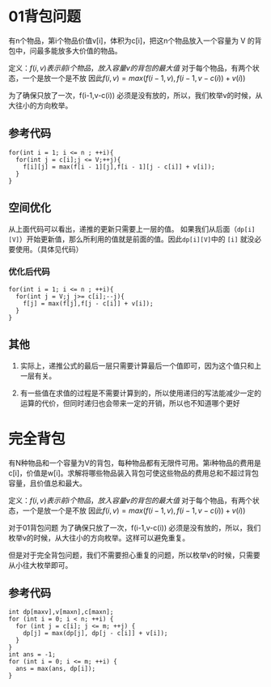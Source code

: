 # 01背包问题
有n个物品，第i个物品价值v\[i\]，体积为c\[i\]，把这n个物品放入一个容量为 V 的背包中，问最多能放多大价值的物品。

定义：$f(i,v)表示前i个物品，放入容量v的背包的最大值$
对于每个物品，有两个状态，一个是放一个是不放
因此$f(i,v) = max(f(i-1,v),f(i-1,v-c(i)) + v(i))$

为了确保只放了一次，f(i-1,v-c(i)) 必须是没有放的，所以，我们枚举v的时候，从大往小的方向枚举。

## 参考代码
```{cpp}
for(int i = 1; i <= n ; ++i){
  for(int j = c[i];j <= V;++j){
    f[i][j] = max(f[i - 1][j],f[i - 1][j - c[i]] + v[i]);
  }
}
```

## 空间优化
从上面代码可以看出，递推的更新只需要上一层的值。
如果我们从后面（`dp[i][V]`）开始更新值，那么所利用的值就是前面的值。因此`dp[i][V]`中的 `[i]` 就没必要使用。（具体见代码）

### 优化后代码
```{cpp}
for(int i = 1; i <= n ; ++i){
  for(int j = V;j j>= c[i];--j){
    f[j] = max(f[j],f[j - c[i]] + v[i]);
  }
}
```

## 其他
1. 实际上，递推公式的最后一层只需要计算最后一个值即可，因为这个值只和上一层有关。

2. 有一些值在求值的过程是不需要计算到的，所以使用递归的写法能减少一定的运算的代价，但同时递归也会带来一定的开销，所以也不知道哪个更好

# 完全背包
有N种物品和一个容量为V的背包，每种物品都有无限件可用。第i种物品的费用是c[i]，价值是w[i]。求解将哪些物品装入背包可使这些物品的费用总和不超过背包容量，且价值总和最大。

定义：$f(i,v)表示前i个物品，放入容量v的背包的最大值$
对于每个物品，有两个状态，一个是放一个是不放
因此$f(i,v) = max(f(i-1,v),f(i-1,v-c(i)) + v(i))$

对于01背包问题
为了确保只放了一次，f(i-1,v-c(i)) 必须是没有放的，所以，我们枚举v的时候，从大往小的方向枚举。这样可以避免重复。

但是对于完全背包问题，我们不需要担心重复的问题，所以枚举v的时候，只需要从小往大枚举即可。

## 参考代码
```{cpp}
int dp[maxv],v[maxn],c[maxn];
for (int i = 0; i < n; ++i) {
  for (int j = c[i]; j <= m; ++j) {
    dp[j] = max(dp[j], dp[j - c[i]] + v[i]);
  }
}
int ans = -1;
for (int i = 0; i <= m; ++i) {
  ans = max(ans, dp[i]);
}
```
